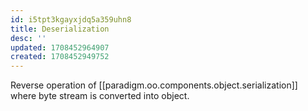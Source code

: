 ```yaml
---
id: i5tpt3kgayxjdq5a359uhn8
title: Deserialization
desc: ''
updated: 1708452964907
created: 1708452949752
---
```


Reverse operation of [[paradigm.oo.components.object.serialization]] where byte stream is converted into object.
